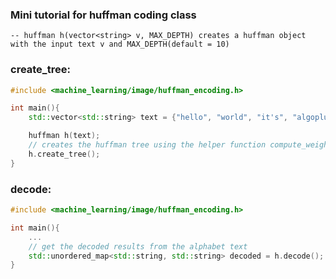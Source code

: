 ### Mini tutorial for huffman coding class
    -- huffman h(vector<string> v, MAX_DEPTH) creates a huffman object with the input text v and MAX_DEPTH(default = 10)


### **create_tree**:

```cpp
#include <machine_learning/image/huffman_encoding.h>

int main(){
    std::vector<std::string> text = {"hello", "world", "it's", "algoplus"};

    huffman h(text);
    // creates the huffman tree using the helper function compute_weights() 
    h.create_tree();
}
```

### **decode**:

```cpp
#include <machine_learning/image/huffman_encoding.h>

int main(){
    ...
    // get the decoded results from the alphabet text
    std::unordered_map<std::string, std::string> decoded = h.decode();
}
```
